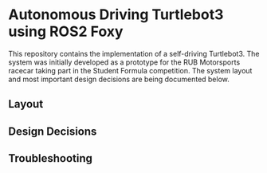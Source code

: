 # Autonomous Driving Turtlebot3 using ROS2 Foxy
This repository contains the implementation of a self-driving Turtlebot3. The system was initially developed as a prototype for the RUB Motorsports racecar taking part in the Student Formula competition. The system layout and most important design decisions are being documented below.

## Layout

## Design Decisions

## Troubleshooting
